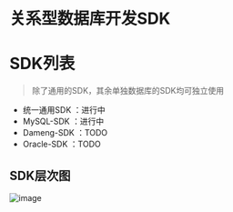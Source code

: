 # 关系型数据库开发SDK


# SDK列表

> 除了通用的SDK，其余单独数据库的SDK均可独立使用

* 统一通用SDK ：进行中
* MySQL-SDK  ：进行中
* Dameng-SDK ：TODO
* Oracle-SDK ：TODO

## SDK层次图

![image](https://user-images.githubusercontent.com/10021488/168217103-7cc3298a-cd6b-4bd4-8081-a74ef4972680.png)
